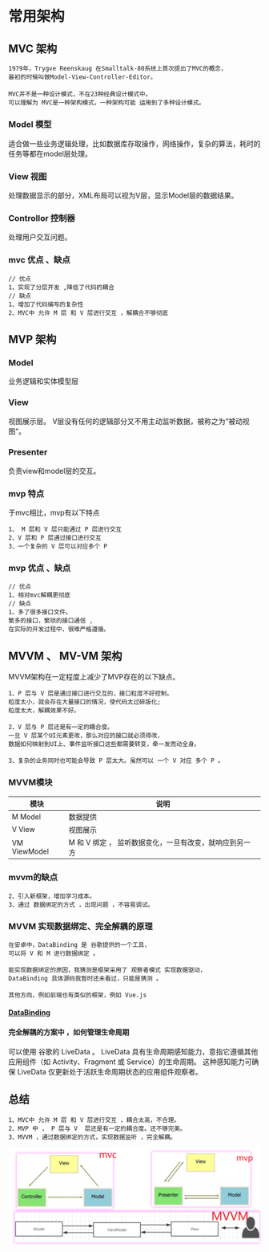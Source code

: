 # 常用架构

## MVC 架构
```xml  
1979年，Trygve Reenskaug 在Smalltalk-80系统上首次提出了MVC的概念，
最初的时候叫做Model-View-Controller-Editor。

MVC并不是一种设计模式，不在23种经典设计模式中。
可以理解为 MVC是一种架构模式，一种架构可能 运用到了多种设计模式。
```

### Model 模型
适合做一些业务逻辑处理，比如数据库存取操作，网络操作，复杂的算法，耗时的任务等都在model层处理。

### View 视图
处理数据显示的部分，XML布局可以视为V层，显示Model层的数据结果。

### Controllor 控制器
处理用户交互问题。

 

### mvc 优点 、缺点
```text
// 优点
1、实现了分层开发 ,降低了代码的耦合
// 缺点
1、增加了代码编写的复杂性
2、MVC中 允许 M 层 和 V 层进行交互 ，解耦合不够彻底  
```

 
 

## MVP 架构
### Model  
业务逻辑和实体模型层

### View
视图展示层。 V层没有任何的逻辑部分又不用主动监听数据，被称之为“被动视图”。

###  Presenter
负责view和model层的交互。

### mvp 特点
于mvc相比，mvp有以下特点
```text
1、 M 层和 V 层只能通过 P 层进行交互
2、V 层和 P 层通过接口进行交互
3、一个复杂的 V 层可以对应多个 P
```

 

### mvp 优点 、缺点
```text
// 优点
1、相对mvc解耦更彻底
// 缺点
1、多了很多接口文件。
繁多的接口，繁琐的接口通信 ,
在实际的开发过程中，很难严格遵循。
```

 
##  MVVM 、 MV-VM 架构
MVVM架构在一定程度上减少了MVP存在的以下缺点。
```text
1、P 层与 V 层是通过接口进行交互的，接口粒度不好控制。
粒度太小，就会存在大量接口的情况，使代码太过碎版化;
粒度太大，解耦效果不好。

2、V 层与 P 层还是有一定的耦合度。
一旦 V 层某个UI元素更改，那么对应的接口就必须得改，
数据如何映射到UI上、事件监听接口这些都需要转变，牵一发而动全身。

3、复杂的业务同时也可能会导致 P 层太大。虽然可以 一个 V 对应 多个 P 。
```

### MVVM模块

模块 | 说明
-|-
M Model|  数据提供 
V View| 视图展示  
VM ViewModel |  M 和 V 绑定 ， 监听数据变化，一旦有改变，就响应到另一方

 

### mvvm的缺点
```text
2、引入新框架，增加学习成本。
3、通过 数据绑定的方式 ，出现问题 ，不容易调试。
```

###  MVVM 实现数据绑定、完全解耦的原理
```text
在安卓中，DataBinding 是 谷歌提供的一个工具，
可以将 V 和 M 进行数据绑定 。

能实现数据绑定的原因，我猜测是框架采用了 观察者模式 实现数据驱动，
DataBinding 具体源码我暂时还未看过，只能是猜测 。

其他方向，例如前端也有类似的框架，例如 Vue.js
```
#### [DataBinding](https://developer.android.google.cn/topic/libraries/data-binding/index.html)
#### 完全解耦的方案中 ，如何管理生命周期
可以使用 谷歌的 LiveData 。
LiveData 具有生命周期感知能力，意指它遵循其他应用组件（如 Activity、Fragment 或 Service）的生命周期。
这种感知能力可确保 LiveData 仅更新处于活跃生命周期状态的应用组件观察者。

## 总结
```text
1、MVC中 允许 M 层 和 V 层进行交互 ，耦合太高，不合理。
2、MVP 中 ， P 层与 V  层还是有一定的耦合度。还不够完美。
3、MVVM ，通过数据绑定的方式，实现数据监听 ，完全解耦。
```
![]( ../pics/mvc架构图.png)

